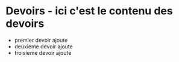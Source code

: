 # Devoirs - ici c'est le contenu des devoirs
- premier devoir ajoute
- deuxieme devoir ajoute
- troisieme devoir ajoute
